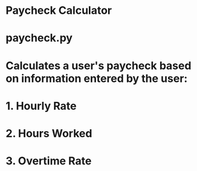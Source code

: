 # Paycheck Calculator
#
# paycheck.py
# Calculates a user's paycheck based on information entered by the user:
# 1. Hourly Rate
# 2. Hours Worked
# 3. Overtime Rate